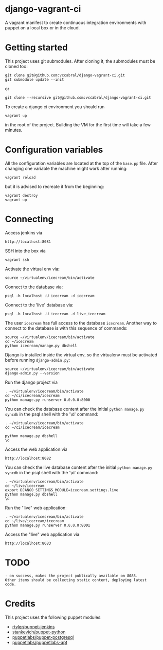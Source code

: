 django-vagrant-ci
=================

A vagrant manifest to create continuous integration environments with puppet on a local box or in the cloud.

Getting started
=====

This project uses git submodules. After cloning it, the submodules must be cloned too:

    git clone git@github.com:vccabral/django-vagrant-ci.git
    git submodule update --init

or

    git clone --recursive git@github.com:vccabral/django-vagrant-ci.git

To create a django ci environment you should run

    vagrant up

in the root of the project.
Building the VM for the first time will take a few minutes.

Configuration variables
====

All the configuration variables are located at the top of the `base.pp` file.
After changing one variable the machine might work after running:

    vagrant reload
but it is advised to recreate it from the beginning:

    vagrant destroy
    vagrant up

Connecting
====
Access jenkins via

    http://localhost:8081

SSH into the box via

    vagrant ssh

Activate the virtual env via:

    source ~/virtualenv/icecream/bin/activate

Connect to the database via:

    psql -h localhost -U icecream -d icecream
Connect to the 'live' database via:

    psql -h localhost -U icecream -d live_icecream

The user `icecream` has full access to the database `icecream`.
Another way to connect to the database is with this sequence of commands:

    source ~/virtualenv/icecream/bin/activate
    cd ~/icecream
    python icecream/manage.py dbshell

Django is installed inside the virtual env, so the virtualenv must be activated before running `django-admin.py`:

    source ~/virtualenv/icecream/bin/activate
    django-admin.py --version

Run the django project via

    . ~/virtualenv/icecream/bin/activate
    cd ~/ci/icecream/icecream
    python manage.py runserver 0.0.0.0:8000

You can check the database content after the initial `python manage.py syncdb` in the psql shell with the '\d' command:

    . ~/virtualenv/icecream/bin/activate
    cd ~/ci/icecream/icecream

    python manage.py dbshell
    \d

Access the web application via

    http://localhost:8082


You can check the live database content after the initial `python manage.py syncdb` in the psql shell with the '\d' command:

    . ~/virtualenv/icecream/bin/activate
    cd ~/live/icecream
    export DJANGO_SETTINGS_MODULE=icecream.settings.live
    python manage.py dbshell
    \d

Run the "live" web application:

    . ~/virtualenv/icecream/bin/activate
    cd ~/live/icecream/icecream
    python manage.py runserver 0.0.0.0:8001

Access the "live" web application via

    http://localhost:8083


TODO
===
    - on success, makes the project publically available on 8083.
    Other items should be collecting static content, deploying latest code.

Credits
===
This project uses the following puppet modules:

- [rtyler/puppet-jenkins](https://github.com/rtyler/puppet-jenkins)
- [stankevich/puppet-python](https://github.com/stankevich/puppet-python)
- [puppetlabs/puppet-postgresql](https://github.com/puppetlabs/puppet-postgresql)
- [puppetlabs/puppetlabs-apt](https://github.com/puppetlabs/puppetlabs-apt)

